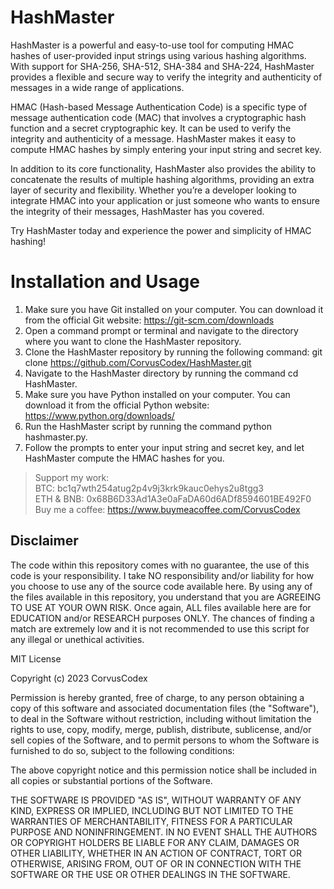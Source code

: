 # HashMaster
HashMaster is a powerful and easy-to-use tool for computing HMAC hashes of user-provided input strings using various hashing algorithms. With support for SHA-256, SHA-512, SHA-384 and SHA-224, HashMaster provides a flexible and secure way to verify the integrity and authenticity of messages in a wide range of applications.

HMAC (Hash-based Message Authentication Code) is a specific type of message authentication code (MAC) that involves a cryptographic hash function and a secret cryptographic key. It can be used to verify the integrity and authenticity of a message. HashMaster makes it easy to compute HMAC hashes by simply entering your input string and secret key.

In addition to its core functionality, HashMaster also provides the ability to concatenate the results of multiple hashing algorithms, providing an extra layer of security and flexibility. Whether you’re a developer looking to integrate HMAC into your application or just someone who wants to ensure the integrity of their messages, HashMaster has you covered.

Try HashMaster today and experience the power and simplicity of HMAC hashing!

# Installation and Usage

1. Make sure you have Git installed on your computer. You can download it from the official Git website: https://git-scm.com/downloads
2. Open a command prompt or terminal and navigate to the directory where you want to clone the HashMaster repository.
3. Clone the HashMaster repository by running the following command: git clone https://github.com/CorvusCodex/HashMaster.git
4. Navigate to the HashMaster directory by running the command cd HashMaster.
5. Make sure you have Python installed on your computer. You can download it from the official Python website: https://www.python.org/downloads/
6. Run the HashMaster script by running the command python hashmaster.py.
7. Follow the prompts to enter your input string and secret key, and let HashMaster compute the HMAC hashes for you.


>Support my work:<br>
>BTC: bc1q7wth254atug2p4v9j3krk9kauc0ehys2u8tgg3<br>
>ETH & BNB: 0x68B6D33Ad1A3e0aFaDA60d6ADf8594601BE492F0<br>
>Buy me a coffee: https://www.buymeacoffee.com/CorvusCodex

## Disclaimer

The code within this repository comes with no guarantee, the use of this code is your responsibility. I take NO responsibility and/or liability for how you choose to use any of the source code available here. By using any of the files available in this repository, you understand that you are AGREEING TO USE AT YOUR OWN RISK. Once again, ALL files available here are for EDUCATION and/or RESEARCH purposes ONLY. The chances of finding a match are extremely low and it is not recommended to use this script for any illegal or unethical activities.


MIT License

Copyright (c) 2023 CorvusCodex

Permission is hereby granted, free of charge, to any person obtaining a copy
of this software and associated documentation files (the "Software"), to deal
in the Software without restriction, including without limitation the rights
to use, copy, modify, merge, publish, distribute, sublicense, and/or sell
copies of the Software, and to permit persons to whom the Software is
furnished to do so, subject to the following conditions:

The above copyright notice and this permission notice shall be included in all
copies or substantial portions of the Software.

THE SOFTWARE IS PROVIDED "AS IS", WITHOUT WARRANTY OF ANY KIND, EXPRESS OR
IMPLIED, INCLUDING BUT NOT LIMITED TO THE WARRANTIES OF MERCHANTABILITY,
FITNESS FOR A PARTICULAR PURPOSE AND NONINFRINGEMENT. IN NO EVENT SHALL THE
AUTHORS OR COPYRIGHT HOLDERS BE LIABLE FOR ANY CLAIM, DAMAGES OR OTHER
LIABILITY, WHETHER IN AN ACTION OF CONTRACT, TORT OR OTHERWISE, ARISING FROM,
OUT OF OR IN CONNECTION WITH THE SOFTWARE OR THE USE OR OTHER DEALINGS IN THE
SOFTWARE.


